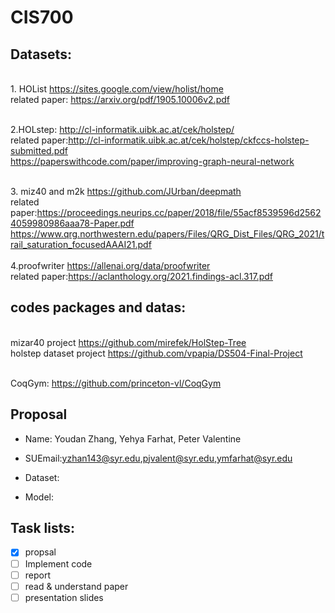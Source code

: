 # CIS700

## Datasets:
<br /> 1. HOList https://sites.google.com/view/holist/home
<br /> related paper: https://arxiv.org/pdf/1905.10006v2.pdf


<br /> 2.HOLstep: http://cl-informatik.uibk.ac.at/cek/holstep/
<br /> related paper:http://cl-informatik.uibk.ac.at/cek/holstep/ckfccs-holstep-submitted.pdf
<br /> https://paperswithcode.com/paper/improving-graph-neural-network
<br /> 

<br /> 3. miz40 and m2k  https://github.com/JUrban/deepmath
<br /> related paper:https://proceedings.neurips.cc/paper/2018/file/55acf8539596d25624059980986aaa78-Paper.pdf
https://www.qrg.northwestern.edu/papers/Files/QRG_Dist_Files/QRG_2021/trail_saturation_focusedAAAI21.pdf
<br /> 
<br /> 4.proofwriter https://allenai.org/data/proofwriter
<br /> related paper:https://aclanthology.org/2021.findings-acl.317.pdf

## codes packages and datas:
<br /> mizar40 project
https://github.com/mirefek/HolStep-Tree
<br /> holstep dataset project
https://github.com/vpapia/DS504-Final-Project

<br /> CoqGym: https://github.com/princeton-vl/CoqGym
## Proposal
- Name: Youdan Zhang, Yehya Farhat, Peter Valentine

- SUEmail:yzhan143@syr.edu,pjvalent@syr.edu,ymfarhat@syr.edu

- Dataset:

- Model:

## Task lists:
- [x] propsal
- [ ] Implement code
- [ ] report
- [ ] read & understand paper
- [ ] presentation slides
